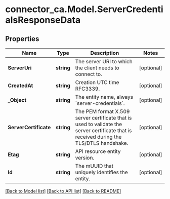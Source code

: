 # connector_ca.Model.ServerCredentialsResponseData
## Properties

Name | Type | Description | Notes
------------ | ------------- | ------------- | -------------
**ServerUri** | **string** | The server URI to which the client needs to connect to. | [optional] 
**CreatedAt** | **string** | Creation UTC time RFC3339. | [optional] 
**_Object** | **string** | The entity name, always &#x60;server-credentials&#x60;. | [optional] 
**ServerCertificate** | **string** | The PEM format X.509 server certificate that is used to validate the server certificate that is received during the TLS/DTLS handshake. | [optional] 
**Etag** | **string** | API resource entity version. | [optional] 
**Id** | **string** | The mUUID that uniquely identifies the entity. | [optional] 

[[Back to Model list]](../README.md#documentation-for-models) [[Back to API list]](../README.md#documentation-for-api-endpoints) [[Back to README]](../README.md)

